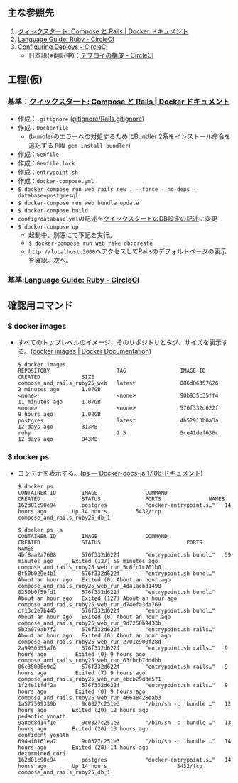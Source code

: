 ## 主な参照先

1. [クィックスタート: Compose と Rails | Docker ドキュメント](https://matsuand.github.io/docs.docker.jp.onthefly/compose/rails/)
2. [Language Guide: Ruby - CircleCI](https://circleci.com/docs/2.0/language-ruby/)
3. [Configuring Deploys - CircleCI](https://circleci.com/docs/2.0/deployment-integrations/)
    * 日本語(※翻訳中)：[デプロイの構成 - CircleCI](https://circleci.com/docs/ja/2.0/deployment-integrations/)

## 工程(仮)

### 基準：[クィックスタート: Compose と Rails | Docker ドキュメント](https://matsuand.github.io/docs.docker.jp.onthefly/compose/rails/)
* 作成：``.gitignore`` ([gitignore/Rails.gitignore](https://github.com/github/gitignore/blob/master/Rails.gitignore))
* 作成：``Dockerfile``
  * (bundlerのエラーへの対処するためにBundler 2系をインストール命令を追記する
``RUN gem install bundler``)
* 作成：``Gemfile``
* 作成：``Gemfile.lock``
* 作成：``entrypoint.sh``
* 作成：``docker-compose.yml``
* ``$ docker-compose run web rails new . --force --no-deps --database=postgresql``
* ``$ docker-compose run web bundle update``
* ``$ docker-compose build``
* ``config/database.yml``の記述を[クイックスタートのDB設定の記述](https://matsuand.github.io/docs.docker.jp.onthefly/compose/rails/#connect-the-database)に変更
* ``$ docker-compose up``
  * 起動中、別窓にて下記を実行。
  * ``$ docker-compose run web rake db:create``
  * ``http://localhost:3000``へアクセスしてRailsのデフォルトページの表示を確認。次へ。

### 基準:[Language Guide: Ruby - CircleCI](https://circleci.com/docs/2.0/language-ruby/)

## 確認用コマンド

### $ docker images

* すべてのトップレベルのイメージ、そのリポジトリとタグ、サイズを表示する。([docker images | Docker Documentation](https://docs.docker.com/engine/reference/commandline/images/))
    ~~~
    $ docker images
    REPOSITORY                     TAG                 IMAGE ID            CREATED             SIZE
    compose_and_rails_ruby25_web   latest              086d86357626        2 minutes ago       1.07GB
    <none>                         <none>              90b935c35ff4        11 minutes ago      1.07GB
    <none>                         <none>              576f332d622f        9 hours ago         1.02GB
    postgres                       latest              4b52913b0a3a        12 days ago         313MB
    ruby                           2.5                 5ce41def636c        12 days ago         843MB
    ~~~

### $ docker ps

* コンテナを表示する。([ps — Docker-docs-ja 17.06 ドキュメント](https://docs.docker.jp/engine/reference/commandline/ps.html))
    ~~~
    $ docker ps
    CONTAINER ID        IMAGE               COMMAND                  CREATED             STATUS              PORTS               NAMES
    162d01c90e94        postgres            "docker-entrypoint.s…"   14 hours ago        Up 14 hours         5432/tcp            compose_and_rails_ruby25_db_1
    ~~~

    ~~~
    $ docker ps -a
    CONTAINER ID        IMAGE               COMMAND                  CREATED             STATUS                           PORTS               NAMES
    4bf8aa2a7608        576f332d622f        "entrypoint.sh bundl…"   59 minutes ago      Exited (127) 59 minutes ago                          compose_and_rails_ruby25_web_run_5c6fc7c701b0
    8f50b029e4b1        576f332d622f        "entrypoint.sh bundl…"   About an hour ago   Exited (0) About an hour ago                         compose_and_rails_ruby25_web_run_4da1acbd1498
    0250b0f59fd1        576f332d622f        "entrypoint.sh bundl…"   About an hour ago   Exited (127) About an hour ago                       compose_and_rails_ruby25_web_run_d74efa3da769
    cf13c2e7b445        576f332d622f        "entrypoint.sh bundl…"   About an hour ago   Exited (0) About an hour ago                         compose_and_rails_ruby25_web_run_9d7258b9433b
    5b3a079ab7f2        576f332d622f        "entrypoint.sh rails…"   About an hour ago   Exited (0) About an hour ago                         compose_and_rails_ruby25_web_run_2701e900f28d
    2a9950555af6        576f332d622f        "entrypoint.sh rails…"   9 hours ago         Exited (0) 9 hours ago                               compose_and_rails_ruby25_web_run_63fbcb7dddbb
    06c35006e9c2        576f332d622f        "entrypoint.sh rails…"   9 hours ago         Exited (7) 9 hours ago                               compose_and_rails_ruby25_web_run_ebcb29dde571
    1f24e11fdf2a        576f332d622f        "entrypoint.sh rails…"   9 hours ago         Exited (0) 9 hours ago                               compose_and_rails_ruby25_web_run_466a8428eab3
    1a577509339b        9c0327c251e3        "/bin/sh -c 'bundle …"   12 hours ago        Exited (20) 12 hours ago                             pedantic_yonath
    9a8ed8d14f1e        9c0327c251e3        "/bin/sh -c 'bundle …"   13 hours ago        Exited (20) 13 hours ago                             confident_yonath
    694af0161ea7        9c0327c251e3        "/bin/sh -c 'bundle …"   14 hours ago        Exited (20) 14 hours ago                             determined_cori
    162d01c90e94        postgres            "docker-entrypoint.s…"   14 hours ago        Up 14 hours                      5432/tcp            compose_and_rails_ruby25_db_1
    ~~~